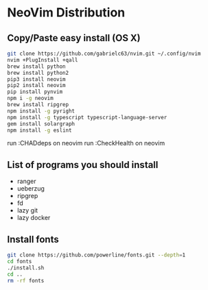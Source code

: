 # NeoVim Distribution

## Copy/Paste easy install (OS X)

```sh
git clone https://github.com/gabrielc63/nvim.git ~/.config/nvim
nvim +PlugInstall +qall
brew install python
brew install python2
pip3 install neovim
pip2 install neovim
pip install pynvim
npm i -g neovim
brew install ripgrep
npm install -g pyright
npm install -g typescript typescript-language-server
gem install solargraph
npm install -g eslint
```
run :CHADdeps on neovim
run :CheckHealth on neovim

## List of programs you should install

- ranger
- ueberzug
- ripgrep
- fd
- lazy git
- lazy docker

## Install fonts
```sh
git clone https://github.com/powerline/fonts.git --depth=1
cd fonts
./install.sh
cd ..
rm -rf fonts
```

